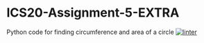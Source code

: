 # ICS20-Assignment-5-EXTRA
Python code for finding circumference and area of a circle
[![linter](https://github.com/Nash-Villarta/ICS20-Assignment-5/workflows/linter/badge.svg)](https://github.com/marketplace/actions/super-linter)
